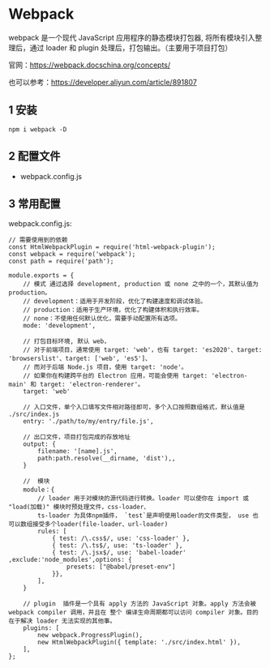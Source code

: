 # Webpack

webpack 是一个现代 JavaScript 应用程序的静态模块打包器, 将所有模块引入整理后，通过 loader 和 plugin 处理后，打包输出。（主要用于项目打包）

官网：https://webpack.docschina.org/concepts/

也可以参考：https://developer.aliyun.com/article/891807

## 1 安装

`npm i webpack -D`

## 2 配置文件

- webpack.config.js
  
## 3 常用配置
webpack.config.js:
```
// 需要使用到的依赖
const HtmlWebpackPlugin = require('html-webpack-plugin');
const webpack = require('webpack');
const path = require('path');

module.exports = {
    // 模式 通过选择 development, production 或 none 之中的一个，其默认值为 production。
    // development：适用于开发阶段，优化了构建速度和调试体验。
    // production：适用于生产环境，优化了构建体积和执行效率。
    // none：不使用任何默认优化，需要手动配置所有选项。
    mode: 'development',

    // 打包目标环境, 默认 web，
    // 对于前端项目，通常使用 target: 'web'，也有 target: 'es2020'、target: 'browserslist'、target: ['web', 'es5']、
    // 而对于后端 Node.js 项目，使用 target: 'node'。
    // 如果你在构建跨平台的 Electron 应用，可能会使用 target: 'electron-main' 和 target: 'electron-renderer'。
    target: 'web'

    // 入口文件，单个入口填写文件相对路径即可，多个入口按照数组格式，默认值是 ./src/index.js
    entry: './path/to/my/entry/file.js',

    // 出口文件，项目打包完成的存放地址
    output: {
        filename: '[name].js',
        path:path.resolve(__dirname, 'dist'),, 
    }

    //  模块
    module：{
        // loader 用于对模块的源代码进行转换。loader 可以使你在 import 或 "load(加载)" 模块时预处理文件，css-loader、
        ts-loader 为具体npm插件， `test`是声明使用loader的文件类型， use 也可以数组接受多个loader(file-loader、url-loader)
        rules: [
            { test: /\.css$/, use: 'css-loader' },
            { test: /\.ts$/, use: 'ts-loader' },
            { test: /\.jsx$/, use: 'babel-loader' ,exclude:'node_modules',options: {
                presets: ["@babel/preset-env"]
            }},
        ],
    }

    // plugin  插件是一个具有 apply 方法的 JavaScript 对象。apply 方法会被 webpack compiler 调用，并且在 整个 编译生命周期都可以访问 compiler 对象。目的在于解决 loader 无法实现的其他事。
    plugins: [
        new webpack.ProgressPlugin(),
        new HtmlWebpackPlugin({ template: './src/index.html' }),
    ],
};
```
